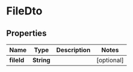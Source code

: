 # FileDto

## Properties
Name | Type | Description | Notes
------------ | ------------- | ------------- | -------------
**fileId** | **String** |  |  [optional]
